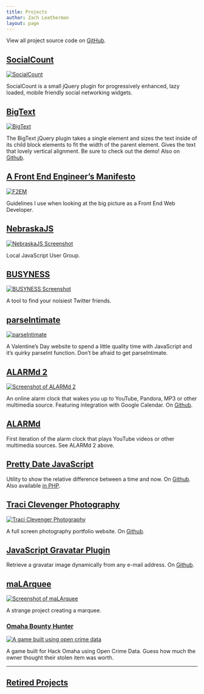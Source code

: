 ```yaml
---
title: Projects
author: Zach Leatherman
layout: page
---
```


View all project source code on [GitHub](https://github.com/zachleat/).

## [SocialCount][socialcount]
[![](socialcount.png "SocialCount")][socialcount]

[socialcount]: /web/socialcount/

SocialCount is a small jQuery plugin for progressively enhanced, lazy loaded, mobile friendly social networking widgets.

## [BigText][bt]
[![](/web/wp-content/uploads/2009/12/Screen-shot-2011-01-14-at-6.46.00-PM.png "BigText")][bt]

[bt]:/web/bigtext-makes-text-big/

 The BigText jQuery plugin takes a single element and sizes the text inside of its child block elements to fit the width of the parent element. Gives the text that lovely vertical alignment. Be sure to check out the demo! Also on [Github](http://github.com/zachleat/bigtext).

## [A Front End Engineer’s Manifesto][f2em]
[![](f2em.png "F2EM")][f2em]

[f2em]: /web/manifesto/

Guidelines I use when looking at the big picture as a Front End Web Developer. 

## [NebraskaJS][nejs]
[![](nebraskajs.png "NebraskaJS Screenshot")][nejs]

[nejs]: http://nebraskajs.com/

Local JavaScript User Group.

## [BUSYNESS][biz]
[![](busyness.png "BUSYNESS Screenshot")][biz]

[biz]: http://www.busyness.io/

A tool to find your noisiest Twitter friends.

## [parseIntimate][pi]
[![](/web/wp-content/uploads/2009/12/Screen-Shot-2012-02-17-at-7.49.26-PM1.png "parseIntimate")][pi]

[pi]: http://zachleat.com/parseintimate/

 A Valentine’s Day website to spend a little quality time with JavaScript and it’s quirky parseInt function. Don’t be afraid to get parseIntimate.

## [ALARMd 2][alarmd2]
[![Screenshot of ALARMd 2](/web/wp-content/uploads/2009/12/Screen-shot-2009-12-30-at-10.50.03-PM.png "ALARMd 2")][alarmd2]

[alarmd2]: /alarmd2/

An online alarm clock that wakes you up to YouTube, Pandora, MP3 or other multimedia source. Featuring integration with Google Calendar.  On [Github](http://github.com/zachleat/ALARMd).

## [ALARMd](/alarmd/)

First iteration of the alarm clock that plays YouTube videos or other multimedia sources.  See ALARMd 2 above.

## [Pretty Date JavaScript](/web/yet-another-pretty-date-javascript/)

Utility to show the relative difference between a time and now. On [Github](http://github.com/zachleat/Humane-Dates). Also available [in PHP](/web/php-pretty-date/).

## [Traci Clevenger Photography][tc]
[![](/web/wp-content/uploads/2009/12/Screen-shot-2009-12-30-at-11.28.09-PM.png "Traci Clevenger Photography")][tc]

[tc]: http://www.traciclevenger.com/

A full screen photography portfolio website. On [Github](http://github.com/zachleat/Parlour).

## [JavaScript Gravatar Plugin](/web/scare-your-visitors-with-this-javascript-gravatar-plugin/)

Retrieve a gravatar image dynamically from any e-mail address. On [Github](http://github.com/zachleat/jQuery-Gravatar).

## [maLArquee][mal]
[![Screenshot of maLArquee](/web/wp-content/uploads/2009/12/Screen-shot-2009-12-30-at-10.50.55-PM.png "maLArquee")][mal]

[mal]: /projects/Malarquee/

A strange project creating a marquee.

### [Omaha Bounty Hunter][obh]
[![A game built using open crime data](/web/wp-content/uploads/2009/12/omahabountyhunter.png)][obh]

 [obh]: http://obh.herokuapp.com/

 A game built for Hack Omaha using Open Crime Data. Guess how much the owner thought their stolen item was worth.

* * *

## [Retired Projects](/web/projects/retired/)

